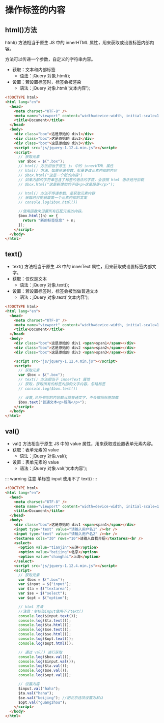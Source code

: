 # 操作标签的内容

## html()方法

html() 方法相当于原生 JS 中的 innerHTML 属性，用来获取或设置标签内部内容。

方法可以传递一个参数，自定义的字符串内容。

- 获取：文本和内部标签
  - 语法：jQuery 对象.html();
- 设置：若设置标签时，标签会被渲染
  - 语法：jQuery 对象.html('文本内容');

```html
<!DOCTYPE html>
<html lang="en">
  <head>
    <meta charset="UTF-8" />
    <meta name="viewport" content="width=device-width, initial-scale=1.0" />
    <title>Document</title>
  </head>
  <body>
    <div class="box">这是原始的 div1</div>
    <div class="box">这是原始的 div2</div>
    <div class="box">这是原始的 div3</div>
    <script src="js/jquery-1.12.4.min.js"></script>
    <script>
      // 获取元素
      var $box = $(".box");
      // html() 方法相当于原生 js 中的 innerHTML 属性
      // html() 方法，如果传递参数，批量更改元素内部的内容
      // $box.html("这是一个新的内容")
      // 如果内部的字符串包含了标签的语法的字符，会按照 html 语法进行加载
      // $box.html("这是新增加的子级<p>这是段落</p>");

      // html() 方法不传递参数，是获取元素内容
      // 获取时只能获取第一个元素内部的文案
      // console.log($box.html())

      //使用函数来设置所有匹配元素的内容。
      $box.html((n) => {
        return "新的标签信息" + n;
      });
    </script>
  </body>
</html>
```

## text()

- text() 方法相当于原生 JS 中的 innerText 属性，用来获取或设置标签内部文字。
- 获取：仅仅是文本
  - 语法：jQuery 对象.text();
- 设置：若设置标签时，标签会被当做普通文本
  - 语法：jQuery 对象.text('文本内容');

```html
<!DOCTYPE html>
<html lang="en">
  <head>
    <meta charset="UTF-8" />
    <meta name="viewport" content="width=device-width, initial-scale=1.0" />
    <title>Document</title>
  </head>
  <body>
    <div class="box">这是原始的 div1 <span>span1</span></div>
    <div class="box">这是原始的 div2 <span>span2</span></div>
    <div class="box">这是原始的 div3 <span>span3</span></div>

    <script src="js/jquery-1.12.4.min.js"></script>
    <script>
      // 获取元素
      var $box = $(".box");
      // text() 方法相当于 innerText 属性
      // 获取，获取所有的标签内部的文字内容，忽略标签
      // console.log($box.text())

      // 设置,会将书写的内容都当成普通文字，不会按照标签加载
      $box.text("普通文本<p>段落</p>");
    </script>
  </body>
</html>
```

## val()

- val() 方法相当于原生 JS 中的 value 属性，用来获取或设置表单元素内容。
- 获取：表单元素的 value
  - 语法：jQuery 对象.val();
- 设置：表单元素的 value
  - 语法：jQuery 对象.val('文本内容');

::: warning 注意
单标签 input 使用不了 text()
:::

```html
<!DOCTYPE html>
<html lang="en">
  <head>
    <meta charset="UTF-8" />
    <meta name="viewport" content="width=device-width, initial-scale=1.0" />
    <title>Document</title>
  </head>
  <body>
    <div class="box">这是原始的 div1 <span>span1</span></div>
    <input type="text" value="请输入用户名1" /><br />
    <input type="text" value="请输入用户名2" /><br />
    <textarea cols="30" rows="10">请输入自我介绍</textarea><br />
    <select>
      <option value="tianjin">天津</option>
      <option value="beijing">北京</option>
      <option value="shanghai">上海</option>
    </select>
    <script src="js/jquery-1.12.4.min.js"></script>
    <script>
      // 获取元素
      var $box = $(".box");
      var $input = $("input");
      var $ta = $("textarea");
      var $se = $("select");
      var $opt = $("option");

      // html 方法
      //注意：单标签input使用不了text()
      console.log($input.text());
      console.log($ta.text());
      console.log($ta.html());
      console.log($se.text());
      console.log($se.html());
      console.log($opt.text());
      console.log($opt.html());

      // 通过 val() 进行获取
      console.log($box.val());
      console.log($input.val());
      console.log($ta.val());
      console.log($se.val());
      console.log($opt.val());

      // 设置内容
      $input.val("haha");
      $ta.val("haha");
      $se.val("beijing"); //把北京选项设置为默认
      $opt.val("guangzhou");
    </script>
  </body>
</html>
```
